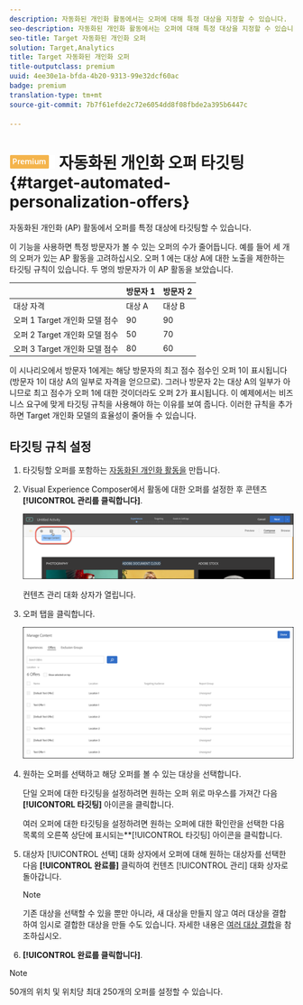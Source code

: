 ```yaml
---
description: 자동화된 개인화 활동에서는 오퍼에 대해 특정 대상을 지정할 수 있습니다.
seo-description: 자동화된 개인화 활동에서는 오퍼에 대해 특정 대상을 지정할 수 있습니다.
seo-title: Target 자동화된 개인화 오퍼
solution: Target,Analytics
title: Target 자동화된 개인화 오퍼
title-outputclass: premium
uuid: 4ee30e1a-bfda-4b20-9313-99e32dcf60ac
badge: premium
translation-type: tm+mt
source-git-commit: 7b7f61efde2c72e6054dd8f08fbde2a395b6447c

---
```



# ![PREMIUM](/help/assets/premium.png) 자동화된 개인화 오퍼 타깃팅{#target-automated-personalization-offers}

자동화된 개인화 (AP) 활동에서 오퍼를 특정 대상에 타깃팅할 수 있습니다.

이 기능을 사용하면 특정 방문자가 볼 수 있는 오퍼의 수가 줄어듭니다. 예를 들어 세 개의 오퍼가 있는 AP 활동을 고려하십시오. 오퍼 1 에는 대상 A에 대한 노출을 제한하는 타깃팅 규칙이 있습니다. 두 명의 방문자가 이 AP 활동을 보았습니다.

|  | 방문자 1 | 방문자 2 |
|--- |--- |--- |
| 대상 자격 | 대상 A | 대상 B |
| 오퍼 1 Target 개인화 모델 점수 | 90 | 90 |
| 오퍼 2 Target 개인화 모델 점수 | 50 | 70 |
| 오퍼 3 Target 개인화 모델 점수 | 80 | 60 |

이 시나리오에서 방문자 1에게는 해당 방문자의 최고 점수 점수인 오퍼 1이 표시됩니다(방문자 1이 대상 A의 일부로 자격을 얻으므로). 그러나 방문자 2는 대상 A의 일부가 아니므로 최고 점수가 오퍼 1에 대한 것이더라도 오퍼 2가 표시됩니다. 이 예제에서는 비즈니스 요구에 맞게 타깃팅 규칙을 사용해야 하는 이유를 보여 줍니다. 이러한 규칙을 추가하면 Target 개인화 모델의 효율성이 줄어들 수 있습니다.

## 타깃팅 규칙 설정

1. 타깃팅할 오퍼를 포함하는 [자동화된 개인화 활동을](/help/c-activities/t-automated-personalization/create-ap-activity.md) 만듭니다.
1. Visual Experience Composer에서 활동에 대한 오퍼를 설정한 후 콘텐츠 **[!UICONTROL 관리를 클릭합니다]**.

   ![컨텐츠 관리](/help/c-activities/t-automated-personalization/assets/manage-content.png)

   컨텐츠 관리 대화 상자가 열립니다.

1. 오퍼 탭을 클릭합니다.

   ![오퍼 페이지](/help/c-activities/t-automated-personalization/assets/manage-content-offers.png)

1. 원하는 오퍼를 선택하고 해당 오퍼를 볼 수 있는 대상을 선택합니다.

   단일 오퍼에 대한 타깃팅을 설정하려면 원하는 오퍼 위로 마우스를 가져간 다음 **[!UICONTORL 타깃팅]** 아이콘을 클릭합니다.

   여러 오퍼에 대한 타깃팅을 설정하려면 원하는 오퍼에 대한 확인란을 선택한 다음 목록의 오른쪽 상단에 표시되는**[!UICONTROL 타깃팅] 아이콘을 클릭합니다.

1. 대상자 [!UICONTROL 선택] 대화 상자에서 오퍼에 대해 원하는 대상자를 선택한 다음 **[!UICONTROL 완료를]** 클릭하여 컨텐츠 [!UICONTROL 관리] 대화 상자로 돌아갑니다.

   >[!NOTE]
   >
   >기존 대상을 선택할 수 있을 뿐만 아니라, 새 대상을 만들지 않고 여러 대상을 결합하여 임시로 결합한 대상을 만들 수도 있습니다. 자세한 내용은 [여러 대상 결합](../../c-target/combining-multiple-audiences.md#concept_A7386F1EA4394BD2AB72399C225981E5)을 참조하십시오.

1. **[!UICONTROL 완료를 클릭합니다]**.

>[!NOTE]
>
>50개의 위치 및 위치당 최대 250개의 오퍼를 설정할 수 있습니다.
